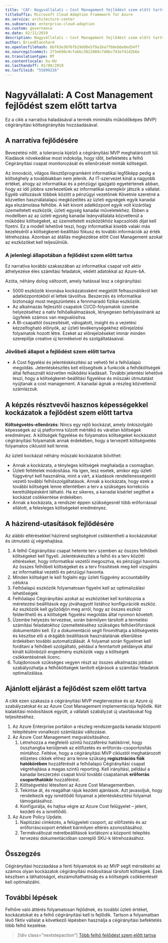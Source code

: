 ```yaml
---
title: 'CAF: Nagyvállalati – Cost Management fejlődést szem előtt tartva'
titleSuffix: Microsoft Cloud Adoption Framework for Azure
ms.service: architecture-center
ms.subservice: enterprise-cloud-adoption
ms.custom: governance
ms.date: 02/11/2019
description: Nagyvállalati – Cost Management fejlődést szem előtt tartva
author: BrianBlanchard
ms.openlocfilehash: 6bf63e36f6fb19dd0e5f9a16a7f66eb6e0ed54ff
ms.sourcegitcommit: 273e690c0cfabbc3822089c7d8bc743ef41d2b6e
ms.translationtype: MT
ms.contentlocale: hu-HU
ms.lasthandoff: 02/08/2019
ms.locfileid: "55899226"
---
```

# <a name="large-enterprise-cost-management-evolution"></a>Nagyvállalati: A Cost Management fejlődést szem előtt tartva

Ez a cikk a narratíva haladásával a termék minimális működőképes (MVP) cégirányítási költségirányítás hozzáadásával.

## <a name="evolution-of-the-narrative"></a>A narratíva fejlődésére

Bevezetési nőtt. a tolerancia kijelző a cégirányítási MVP meghatározott túl. Kiadások növekedése most indokolja, hogy időt, befektetés a felhő Cégirányítási csapat monitorozását és ellenőrzését minták költségeit.

Az innováció, világos illesztőprogramként informatikai legfőképp pedig a költséghely a továbbiakban nem jelenik. Az IT-szervezet kínál a nagyobb értéket, ahogy az informatikai és a pénzügyi igazgató egyetértenek abban, hogy az idő jobbra szerkezetűek az informatikai szerepkör játszik a vállalat. Egyéb változások többek között a pénzügyi vezetőnek Követnie szeretné a közvetlen használatalapú megközelítés az üzleti egységek egyik kanadai ága elszámolása felhőbe. A két kivont adatközpont egyik volt kizárólag üzemeltetett eszközök, üzleti egység kanadai műveletekhez. Ebben a modellben az az üzleti egység kanadai leányvállalata közvetlenül a működési költségeket, az üzemeltetett eszközökhöz kapcsolódó díjat kell fizetni. Ez a modell lehetővé teszi, hogy informatikai kisebb valaki más kezeléséről a költségkeret-beállítási fókusz és további információk az érték létrehozása. Azonban az átállás megkezdése előtt Cost Management azokat az eszközöket kell teljesülniük.

### <a name="evolution-of-current-state"></a>A jelenlegi állapotában a fejlődést szem előtt tartva

Ez narratíva korábbi szakaszában az informatikai csapat volt aktív áthelyezése éles számítási feladatok, védett adatokkal az Azure-bA.

Azóta, néhány dolog változott, amely hatással lesz a cégirányítási:

- 5000 eszközök kivonása kockázatosként megjelölt felhasználókról két adatközpontokból el lettek távolítva. Beszerzés és informatikai biztonsági most megszüntetés a fennmaradó fizikai eszközök.
- Az alkalmazás fejlesztői csapatok CI/CD-folyamatok üzembe helyezéséhez a natív felhőalkalmazások, lényegesen befolyásolnánk az ügyfelek számos van megvalósítva.
- A BI-csapattól összesítését, válogatott, insight és a vezetési kézzelfogható előnyök, az üzleti tevékenységekhez előrejelzési folyamatok hozott létre. Ezeket az előrejelzéseket immár minden szereplője creative új termékeivel és szolgáltatásaival.

### <a name="evolution-of-future-state"></a>Jövőbeli állapot a fejlődést szem előtt tartva

- A Cost figyelési és jelentéskészítési az vehető fel a felhőalapú megoldás. Jelentéskészítés kell elősegítsék a funkciók a felhőköltségek által felhasznált közvetlen működési kiadásait. További jelentési lehetővé teszi, hogy a költségkeret-beállítási figyelése és műszaki útmutatást nyújtanak a cost management. A kanadai ágnak a részleg közvetlenül számlázzuk.

## <a name="evolution-of-tangible-risks"></a>A képzés résztvevői hasznos képességekkel kockázatok a fejlődést szem előtt tartva

**Költségvetés-ellenőrzés**: Nincs egy rejlő kockázat, amely önkiszolgáló képességek az új platformra túlzott mértékű és váratlan költségek eredményez. A költségek figyelése és folyamatos költségeket kockázatot cégirányítási folyamatok annak érdekében, hogy a tervezett költségvetés folyamatos ciklustól kell lennie.

Az üzleti kockázat néhány műszaki kockázatok bővíthet:

- Annak a kockázata, a tényleges költségek meghaladja a csomagban.
- Üzleti feltételek módosítása. Ha igen, lesz esetek, amikor egy üzleti függvényt kell használnia, mint a várt, a kiadások rendellenességeiről vezető további felhőszolgáltatások. Annak a kockázata, hogy ezek a további költségek lenne ellentétben a terv a szükséges korrekciós kerettúllépésként látható. Ha ez sikeres, a kanadai kísérlet segíthet a kockázat csökkentése érdekében.
- Annak a kockázata, a rendszer éppen szükségesnél több erőforrással ellátott, a felesleges költségeket eredményez.

## <a name="evolution-of-the-policy-statements"></a>A házirend-utasítások fejlődésére

Az alábbi eltérésekkel házirend segítségével csökkentheti a kockázatokat és útmutató új végrehajtása.

1. A felhő Cégirányítási csapat hetente terv szemben az összes felhőbeli költségeket kell figyeli. Jelentéskészítés a felhő és a terv közötti eltéréseket, hogy informatikai vezetői megosztva, és pénzügyi havonta. Az összes felhőbeli költségeket és a terv frissítések meg kell vizsgálni az informatikai vezetői és pénzügyi havonta.
2. Minden költséget le kell foglalni egy üzleti függvény accountability célokra
3. Felhőalapú eszközök folyamatosan figyelni kell az optimalizálási lehetőségek
4. Felhőalapú Cégirányítási azokat az eszközöket kell korlátoznia a méretezési beállítások egy jóváhagyott listához konfigurációk eszköz. Az eszközök kell győződjön meg arról, hogy az összes eszköz felderíthető és a költségek figyelési megoldás által nyomon követett.
5. Üzembe helyezés tervezése, során bármilyen társított a termelési számítási feladatokhoz üzemeltetéséhez szükséges felhőerőforrások dokumentálni kell. Ez a dokumentáció segít finomíthatja a költségvetés és készítse elő a drágább beállítások használatának elkerülése érdekében további automatizálását. A folyamat során figyelmet kell fordítani a felhőbeli szolgáltató, például a fenntartott példányok által kínált különböző engedmény eszközök vagy a költségek csökkentésének licenc.
6. Tulajdonosok szükséges vegyen részt az összes alkalmazás jobban szabályozhatja a felhőköltségek tanított eljárások a számítási feladatok optimalizálása.

## <a name="evolution-of-the-best-practices"></a>Ajánlott eljárást a fejlődést szem előtt tartva

A cikk ezen szakasza a cégirányítási MVP megtervezése és az Azure új szabályzatokat és az Azure Cost Management implementációja fejlődik. Két kialakítási módosítások együtt, a vállalati szabályzat új utasításokat fog teljesítéséhez.

1. Az Azure Enterprise portálon a részleg rendszergazda kanadai központi telepítésére vonatkozó számlázási változásai.
2. Az Azure Cost Management megvalósításához.
    1. Létrehozza a megfelelő szintű hozzáférési hatókörrel, hogy összhangba kerüljenek az előfizetés és erőforrás-csoportosítás mintához. Feltéve, hogy a cégirányítási MVP ciklustól meghatározott előzetes cikkek ehhez arra lenne szükség **regisztrációs fiók hatókörében** hozzáférését a felhőalapú Cégirányítási csapat végrehajtása a magas szintű reporting. Kell irányítási, például a kanadai beszerzési csapat kívül további csapatainak **erőforrás csoporthatókör** hozzáférést.
    2. Költségvetési létesíteni az Azure Cost Managementben.
    3. Tekintse át, és reagálhat rájuk kezdeti ajánlások. Azt javasoljuk, hogy rendelkezik egy ismétlődő folyamat a jelentéskészítési folyamat támogatásához.
    4. Konfigurálja, és hajtsa végre az Azure Cost felügyelet – jelent, kezdeti és a ismétlődő.
3. Az Azure Policy Update.
    1. Naplózási címkézés, a felügyeleti csoport, az előfizetés és az erőforráscsoport értékeit bármilyen eltérés azonosításához.
    2. Termékváltozat méretbeállítások korlátozni a központi telepítés tervezési dokumentációban szereplő SKU-k létrehozásához.

## <a name="conclusion"></a>Összegzés

Cégirányítási hozzáadása a fenti folyamatok és az MVP segít mérsékelni az számos olyan kockázatok cégirányítási módosításai társított költségek. Ezek készítsen a láthatóságot, elszámoltathatóság és a költségek csökkentését kell optimalizálni.

## <a name="next-steps"></a>További lépések

Felhőre való áttérés folyamatosan fejlődnek, és további üzleti értéket, kockázatokat és a felhő cégirányítási kell is fejlődik. Tartson a folyamatban lévő fiktív vállalat a következő lépésben használja a cégirányítási befektetés több felhő kezelése.

> [!div class="nextstepaction"]
> [Több felhő fejlődést szem előtt tartva](./multi-cloud-evolution.md)